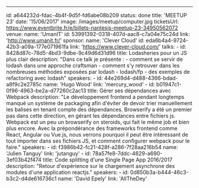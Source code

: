 ---
id: a644232d-fdac-4b4f-9d5f-fd6abe08b209
status: done
title: 'MEETUP 23'
date: '15/06/2017'
image: /images/meetup/computer.jpg
ticketsUrl: https://www.eventbrite.fr/e/billets-nantesjs-meetup-23-34950562072
venue:
    name: 'UmanIT'
    id: 53991392-0318-407d-aac8-c7a04e75c24d
    link: 'http://www.umanit.fr/'
sponsor:
    name: 'Clever Cloud'
    id: eda6b4a4-9724-42b3-a09a-177e071961fa
    link: 'https://www.clever-cloud.com/'
talks:
    -
        id: 8428d87c-78d5-4bd3-9dbe-9c49d6d31d96
        title: Lodasheries pour un JS plus clair
        description: "Dans ce talk je présente :
          - comment se servir de lodash dans une approche craftsman
          - comment s'y retrouver dans les nombreuses méthodes exposées par lodash
          - lodash/fp
          - des exemples de refactoring avec lodash"
        speakers:
            -
                id: 44e269d4-d488-4366-bdad-a8f9c2e2785c
                name: 'Hugo Wood'
                link: 'mercury_wood'
    -
        id: b01947c1-0f96-4963-be2a-d77260c2ac13
        title: Gérer ses dépendances avec Webpack
        description: "Le développement frontend a pendant longtemps manqué un système de packaging afin d'éviter de devoir trier manuellement les balises en tenant compte des dépendances. Browserify a été un premier pas dans cette direction, en gérant les dépendances entre fichiers js. Webpack est un peu un browserify on steroids, qui fait le même job et bien plus encore. Avec la prépondérance des frameworks frontend comme React, Angular ou Vue.js, nous verrons pourquoi il peut être intéressant de tout importer dans ses fichiers JS, et comment configurer webpack pour le faire."
        speakers:
            -
                id: f3986b42-fc21-428f-a286-7f28aa216b54
                name: 'Julien Tanguy'
                link: 'jutanguy'
    -
        id: 78a57fe8-7ddc-4629-a690-3ef03b42f474
        title: Code splitting d'une Single Page App 2016/2017
        description: "Retour d'expérience sur le chargement asynchrone des modules d'une application reactjs."
        speakers:
            -
                id: 0d850b3a-b444-46c3-b3c2-d4de616736c1
                name: 'David Epely'
                link: 'AllTheDey'
